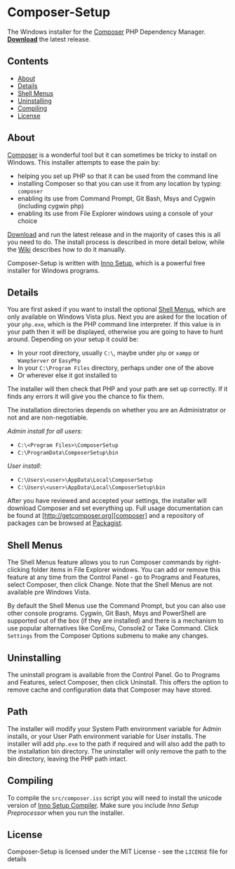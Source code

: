# Composer-Setup

The Windows installer for the [Composer][composer] PHP Dependency Manager. [**Download**][download] the latest release.

## Contents
* [About](#About)
* [Details](#Details)
* [Shell Menus](#ShellMenus)
* [Uninstalling](#Uninstalling)
* [Compiling](#Compiling)
* [License](#License)

<a name="About"></a>
## About

[Composer][composer] is a wonderful tool but it can sometimes be tricky to install on Windows. This installer attempts to ease the pain by:

* helping you set up PHP so that it can be used from the command line
* installing Composer so that you can use it from any location by typing: `composer`
* enabling its use from Command Prompt, Git Bash, Msys and Cygwin (including cygwin php)
* enabling its use from File Explorer windows using a console of your choice 

[Download][download] and run the latest release and in the majority of cases this is all you need to do. The install process is described in more detail below, while the [Wiki][manual] describes how to do it manually.

Composer-Setup is written with [Inno Setup][inno], which is a powerful free installer for Windows programs.

<a name="Details"></a>
## Details

You are first asked if you want to install the optional [Shell Menus](#ShellMenus), which are only available on Windows Vista plus. Next you are asked for the location of your `php.exe`, which is the PHP command line interpreter. If this value is in your path then it will be displayed, otherwise you are going to have to hunt around. Depending on your setup it could be:

* In your root directory, usually `C:\`, maybe under `php` or `xampp` or `WampServer` or `EasyPhp`
* In your `C:\Program Files` directory, perhaps under one of the above
* Or wherever else it got installed to

The installer will then check that PHP and your path are set up correctly. If it finds any errors it will give you the chance to fix them.

The installation directories depends on whether you are an Administrator or not and are non-negotiable.

*Admin install for all users:*

* `C:\<Program Files>\ComposerSetup` 
* `C:\ProgramData\ComposerSetup\bin`

*User install:*

* `C:\Users\<user>\AppData\Local\ComposerSetup`
* `C:\Users\<user>\AppData\Local\ComposerSetup\bin`


After you have reviewed and accepted your settings, the installer will download Composer and set everything up. Full usage documentation can be found at [http://getcomposer.org][composer] and a repository of packages can be browsed at [Packagist][packagist].

<a name="ShellMenus"></a>
## Shell Menus

The Shell Menus feature allows you to run Composer commands by right-clicking folder items in File Explorer windows. You can add or remove this feature at any time from the Control Panel - go to Programs and Features, select Composer, then click Change. Note that the Shell Menus are not available pre Windows Vista.

By default the Shell Menus use the Command Prompt, but you can also use other console programs. Cygwin, Git Bash, Msys and PowerShell are supported out of the box (if they are installed) and there is a mechanism to use popular alternatives like ConEmu, Console2 or Take Command. Click `Settings` from the Composer Options submenu to make any changes.  

<a name="Uninstalling"></a>
## Uninstalling

The uninstall program is available from the Control Panel. Go to Programs and Features, select Composer, then click Uninstall. This offers the option to remove cache and configuration data that Composer may have stored.

<a name="Path"></a>
## Path

The installer will modify your System Path environment variable for Admin installs, or your User Path environment variable for User installs. The installer will add `php.exe` to the path if required and will also add the path to the installation bin directory. The uninstaller will only remove the path to the bin directory, leaving the PHP path intact.

<a name="Compiling"></a>
## Compiling

To compile the `src/composer.iss` script you will need to install the unicode version of [Inno Setup Compiler][compiler]. Make sure you include *Inno Setup Preprocessor* when you run the installer.


<a name="License"></a>
## License

Composer-Setup is licensed under the MIT License - see the `LICENSE` file for details


  [composer]:   http://getcomposer.org/
  [download]:   https://github.com/johnstevenson/composer-setup/releases/
  [inno]:       http://www.jrsoftware.org/isinfo.php
  [packagist]:  https://packagist.org/
  [manual]:     https://github.com/johnstevenson/composer-setup/wiki/Manual-installation/
  [compiler]:   http://www.jrsoftware.org/isdl.php
